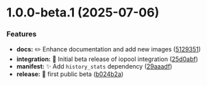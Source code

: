 # 1.0.0-beta.1 (2025-07-06)


### Features

* **docs:** ✏️ Enhance documentation and add new images ([5129351](https://github.com/mguyard/hass-iopool/commit/5129351e19b9c89412db744962b8a88d1eda1ac2))
* **integration:** :tada: Initial beta release of iopool integration ([25d0abf](https://github.com/mguyard/hass-iopool/commit/25d0abfb0a85b6575fb5c4811dcc1f51010de1fc))
* **manifest:** ✨ Add `history_stats` dependency ([29aaadf](https://github.com/mguyard/hass-iopool/commit/29aaadf1ef5b16b159afa813b91f83e1b20932c2))
* **release:** 🚀 first public beta ([b024b2a](https://github.com/mguyard/hass-iopool/commit/b024b2ab48db55ef2fd6a0a41e5007ea1ba4043a))
